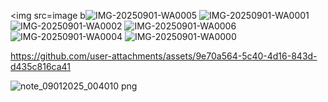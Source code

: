 <img src=image b![IMG-20250901-WA0005](https://github.com/user-attachments/assets/79dcec52-53c6-4059-9326-e2c43943168c)
![IMG-20250901-WA0001](https://github.com/user-attachments/assets/67d878a8-a522-4b6d-b62c-05bae3b0217a)
![IMG-20250901-WA0002](https://github.com/user-attachments/assets/e9fa94c4-e123-4925-b5a2-fefde3778f92)
![IMG-20250901-WA0006](https://github.com/user-attachments/assets/1be35ff1-18bd-4504-8a63-2a61137e85a0)
![IMG-20250901-WA0004](https://github.com/user-attachments/assets/d240cb8c-0a51-407b-8468-f422e6dcee00)
![IMG-20250901-WA0000](https://github.com/user-attachments/assets/cd13be1f-d4db-4255-b5da-1a0a39dd63ef)


https://github.com/user-attachments/assets/9e70a564-5c40-4d16-843d-d435c816ca41

![note_09012025_004010 png](https://github.com/user-attachments/assets/6575c47f-233d-4920-b5f8-8898c0cf5400)

<!DOCTYPE html>
<html lang="en">
<head>
    <meta charset="UTF-8">
    <meta name="viewport" content="width=device-width, initial-scale=1.0">
    <title>Happy Birthday Princess LeighAnne Acquah-Sampson! 🎉</title>
    <script src="https://cdn.tailwindcss.com"></script>
    <style>
        @import url('https://fonts.googleapis.com/css2?family=Playfair+Display:wght@400;600;700&family=Inter:wght@300;400;500&display=swap');
        
        .font-playfair { font-family: 'Playfair Display', serif; }
        .font-inter { font-family: 'Inter', sans-serif; }
        
        .gradient-bg {
            background: linear-gradient(135deg, #1a1a1a 0%, #2d1b2e 50%, #1a1a1a 100%);
        }
        
        .pink-glow {
            box-shadow: 0 0 20px rgba(236, 72, 153, 0.3);
        }
        
        .floating {
            animation: float 3s ease-in-out infinite;
        }
        
        @keyframes float {
            0%, 100% { transform: translateY(0px); }
            50% { transform: translateY(-10px); }
        }
        
        .sparkle {
            animation: sparkle 2s linear infinite;
        }
        
        @keyframes sparkle {
            0%, 100% { opacity: 1; transform: scale(1); }
            50% { opacity: 0.5; transform: scale(1.2); }
        }
        
        .heart-pulse {
            animation: heartPulse 1.5s ease-in-out infinite;
        }
        
        @keyframes heartPulse {
            0%, 100% { transform: scale(1); }
            50% { transform: scale(1.1); }
        }
    </style>
</head>
<body class="gradient-bg min-h-screen text-white font-inter">
    <!-- Header Section -->
    <header class="relative overflow-hidden py-20 px-6">
        <div class="absolute inset-0 opacity-10">
            <div class="absolute top-10 left-10 text-pink-400 text-6xl sparkle">✨</div>
            <div class="absolute top-32 right-20 text-pink-300 text-4xl sparkle">💖</div>
            <div class="absolute bottom-20 left-1/4 text-pink-500 text-5xl sparkle">🌸</div>
            <div class="absolute top-1/2 right-10 text-pink-400 text-3xl sparkle">✨</div>
        </div>
        
        <div class="max-w-4xl mx-auto text-center relative z-10">
            <div class="floating mb-8">
                <h1 class="font-playfair text-6xl md:text-8xl font-bold bg-gradient-to-r from-pink-400 to-pink-600 bg-clip-text text-transparent mb-4">
                    Princess LeighAnne
                </h1>
                <div class="text-2xl md:text-3xl text-pink-300 font-light">
                    Happy 19th Birthday! 🎂
                </div>
            </div>
            
            <div class="bg-black/40 backdrop-blur-sm rounded-2xl p-8 pink-glow border border-pink-500/20">
                <p class="text-xl md:text-2xl text-gray-200 leading-relaxed">
                    September 11, 2006 - September 11, 2025
                </p>
                <p class="text-lg text-pink-300 mt-4 font-light">
                    Celebrating an amazing friend and beautiful soul
                </p>
            </div>
        </div>
    </header>

    <!-- Our Journey Section -->
    <section class="py-16 px-6">
        <div class="max-w-6xl mx-auto">
            <h2 class="font-playfair text-4xl md:text-5xl font-bold text-center mb-16 text-pink-400">
                Our Beautiful Journey 💕
            </h2>
            
            <div class="grid md:grid-cols-2 gap-12 items-center">
                <!-- Story Cards -->
                <div class="space-y-8">
                    <div class="bg-gradient-to-r from-pink-900/30 to-black/50 rounded-xl p-6 border border-pink-500/20 hover:border-pink-400/40 transition-all duration-300">
                        <div class="flex items-center mb-4">
                            <span class="text-3xl mr-3">🏫</span>
                            <h3 class="font-playfair text-2xl font-semibold text-pink-300">Achimota School Days</h3>
                        </div>
                        <p class="text-gray-300 leading-relaxed">
                            It all started at Achimota School... I'll be honest, you didn't like me at first! 😅 
                            But look at us now - from strangers to the closest of friends. Sometimes the best 
                            friendships have the most unexpected beginnings.
                        </p>
                    </div>
                    
                    <div class="bg-gradient-to-r from-black/50 to-pink-900/30 rounded-xl p-6 border border-pink-500/20 hover:border-pink-400/40 transition-all duration-300">
                        <div class="flex items-center mb-4">
                            <span class="text-3xl mr-3 heart-pulse">💖</span>
                            <h3 class="font-playfair text-2xl font-semibold text-pink-300">Growing Closer</h3>
                        </div>
                        <p class="text-gray-300 leading-relaxed">
                            Princess i would have never believed i would have been here wrinting long codes to wish you a happy birthday from the onset because we were not friends or even acquintances but look at us today calling each other when we are down being there for each other and over this few years you have proved to be a great friend and i want you to know i love you so much and  i always want to see you happy and at the top as well once again happy birthday fish ~Afia😌❤️

   </p>
                    </div>
                    
                    <div class="bg-gradient-to-r from-pink-900/30 to-black/50 rounded-xl p-6 border border-pink-500/20 hover:border-pink-400/40 transition-all duration-300">
                        <div class="flex items-center mb-4">
                            <span class="text-3xl mr-3">🌟</span>
                            <h3 class="font-playfair text-2xl font-semibold text-pink-300">Unbreakable Bond</h3>
                        </div>
                        <p class="text-gray-300 leading-relaxed">
                            My fishhh, Now we're inseparable! You've become such an important part of my life. Your friendship 
                            means so much to me, and I'm so grateful for all the memories we've created together. 
                            You truly are one of a kind, Princess. I love you fish and we all do
                        </p>
                    </div>
                </div>
                
                <!-- Photo Placeholder Section -->
                <div class="space-y-6">
                    <div class="bg-gradient-to-br from-pink-500/20 to-purple-600/20 rounded-2xl p-8 border-2 border-dashed border-pink-400/50 text-center">
                        <div class="text-6xl mb-4">📸</div>
                        <h3 class="font-playfair text-2xl font-semibold text-pink-300 mb-3">Your Beautiful Photos</h3>
                        <p class="text-gray-300 mb-4">Add your favorite memories here!</p>
                        <button class="bg-pink-600 hover:bg-pink-700 text-white px-6 py-3 rounded-lg font-medium transition-colors duration-300">
                            Upload Photos
                        </button>
                    </div>
                    
                    <div class="bg-gradient-to-br from-purple-600/20 to-pink-500/20 rounded-2xl p-8 border-2 border-dashed border-pink-400/50 text-center">
                        <div class="text-6xl mb-4">✍️</div>
                        <h3 class="font-playfair text-2xl font-semibold text-pink-300 mb-3">Special Messages</h3>
                        <p class="text-gray-300 mb-4">Add your heartfelt words here!</p>
                        <button class="bg-pink-600 hover:bg-pink-700 text-white px-6 py-3 rounded-lg font-medium transition-colors duration-300">
                            Add Message
                        </button>
                    </div>
                </div>
            </div>
        </div>
    </section>

    <!-- Gratitude Section -->
    <section class="py-16 px-6 bg-black/30">
        <div class="max-w-4xl mx-auto text-center">
            <h2 class="font-playfair text-4xl md:text-5xl font-bold mb-12 text-pink-400">
                Why You Mean Everything To Me 🌟
            </h2>
            
            <div class="bg-gradient-to-r from-pink-900/40 to-purple-900/40 rounded-2xl p-8 md:p-12 border border-pink-500/30 pink-glow">
                <p class="text-xl md:text-2xl text-gray-200 leading-relaxed mb-8">
                    Princess LeighAnne, you play such a vital role in my life. Your loving heart, 
                    your genuine care, and the way you've grown into such an amazing person 
                    inspires me every day.
                </p>
                
                <div class="grid md:grid-cols-3 gap-6 mt-12">
                    <div class="text-center">
                        <div class="text-4xl mb-3 heart-pulse">💝</div>
                        <h3 class="font-playfair text-xl font-semibold text-pink-300 mb-2">Loving Friend</h3>
                        <p class="text-gray-400">Your caring nature lights up every room</p>
                    </div>
                    
                    <div class="text-center">
                        <div class="text-4xl mb-3 heart-pulse">👑</div>
                        <h3 class="font-playfair text-xl font-semibold text-pink-300 mb-2">True Princess</h3>
                        <p class="text-gray-400">Grace, beauty, and strength combined</p>
                    </div>
                    
                    <div class="text-center">
                        <div class="text-4xl mb-3 heart-pulse">🌟</div>
                        <h3 class="font-playfair text-xl font-semibold text-pink-300 mb-2">Incredible Soul</h3>
                        <p class="text-gray-400">You bring joy wherever you go</p>
                    </div>
                </div>
            </div>
        </div>
    </section>

    <!-- Birthday Wishes -->
    <section class="py-20 px-6">
        <div class="max-w-4xl mx-auto text-center">
            <div class="floating">
                <h2 class="font-playfair text-5xl md:text-6xl font-bold mb-8 bg-gradient-to-r from-pink-400 to-pink-600 bg-clip-text text-transparent">
                    Happy 19th Birthday! 🎉
                </h2>
            </div>
            
            <div class="bg-black/50 backdrop-blur-sm rounded-2xl p-8 md:p-12 border border-pink-500/20 pink-glow">
                <p class="text-xl md:text-2xl text-gray-200 leading-relaxed mb-8">
                    From that first day at Achimota School to this beautiful moment, our friendship 
                    has been such a blessing. Thank you for being you - loving, genuine, and absolutely wonderful.
                </p>
                
                <div class="text-6xl mb-6">🎂✨🎈💖🌟</div>
                
                <p class="text-lg text-pink-300 font-medium">
                    Here's to many more years of friendship, laughter, and beautiful memories together!
                </p>
            </div>
            
            <div class="mt-12">
                <button onclick="showWishForm()" class="bg-gradient-to-r from-pink-600 to-pink-700 hover:from-pink-700 hover:to-pink-800 text-white px-8 py-4 rounded-full text-lg font-semibold transition-all duration-300 transform hover:scale-105 pink-glow">
                    Send Birthday Love 💕
                </button>
            </div>
        </div>
    </section>

    <!-- Friends Wishes Section -->
    <section id="wishesSection" class="py-16 px-6 bg-black/20 hidden">
        <div class="max-w-4xl mx-auto">
            <h2 class="font-playfair text-4xl font-bold text-center mb-12 text-pink-400">
                Send Your Birthday Wishes! 💌
            </h2>
            
            <div class="grid md:grid-cols-2 gap-8">
                <!-- Wish Form -->
                <div class="bg-gradient-to-br from-pink-900/30 to-black/50 rounded-2xl p-8 border border-pink-500/20">
                    <h3 class="font-playfair text-2xl font-semibold text-pink-300 mb-6">Leave a Message</h3>
                    <form id="wishForm" class="space-y-4">
                        <div>
                            <label class="block text-pink-200 mb-2">Your Name</label>
                            <input type="text" id="senderName" class="w-full bg-black/50 border border-pink-500/30 rounded-lg px-4 py-3 text-white focus:border-pink-400 focus:outline-none" placeholder="Enter your name" required>
                        </div>
                        <div>
                            <label class="block text-pink-200 mb-2">Your Birthday Message</label>
                            <textarea id="wishMessage" rows="4" class="w-full bg-black/50 border border-pink-500/30 rounded-lg px-4 py-3 text-white focus:border-pink-400 focus:outline-none resize-none" placeholder="Write your heartfelt birthday message..." required></textarea>
                        </div>
                        <button type="submit" class="w-full bg-gradient-to-r from-pink-600 to-pink-700 hover:from-pink-700 hover:to-pink-800 text-white py-3 rounded-lg font-semibold transition-all duration-300">
                            Send Wish 💕
                        </button>
                    </form>
                </div>
                
                <!-- Contact Info -->
                <div class="bg-gradient-to-br from-black/50 to-pink-900/30 rounded-2xl p-8 border border-pink-500/20">
                    <h3 class="font-playfair text-2xl font-semibold text-pink-300 mb-6">Reach Princess LeighAnne</h3>
                    <div class="space-y-4">
                        <div class="flex items-center space-x-4 p-4 bg-black/30 rounded-lg border border-pink-500/20">
                            <span class="text-2xl">📧</span>
                            <div>
                                <p class="text-pink-200 font-medium">Email</p>
                                <a href="mailto:princessacquahsampson@gmail.com" class="text-pink-400 hover:text-pink-300 transition-colors">
                                    princessacquahsampson@gmail.com
                                </a>
                            </div>
                        </div>
                        
                        <div class="flex items-center space-x-4 p-4 bg-black/30 rounded-lg border border-pink-500/20">
                            <span class="text-2xl">👻</span>
                            <div>
                                <p class="text-pink-200 font-medium">Snapchat</p>
                                <p class="text-pink-400">far_reeda11</p>
                            </div>
                        </div>
                        
                        <div class="flex items-center space-x-4 p-4 bg-black/30 rounded-lg border border-pink-500/20">
                            <span class="text-2xl">📱</span>
                            <div>
                                <p class="text-pink-200 font-medium">WhatsApp</p>
                                <a href="https://wa.me/233244680061" class="text-pink-400 hover:text-pink-300 transition-colors">
                                    +233 24 468 0061
                                </a>
                            </div>
                        </div>
                        
                        <div class="flex items-center space-x-4 p-4 bg-black/30 rounded-lg border border-pink-500/20">
                            <span class="text-2xl">💰</span>
                            <div>
                                <p class="text-pink-200 font-medium">Mobile Money</p>
                                <p class="text-pink-400">0244680061</p>
                            </div>
                        </div>
                    </div>
                </div>
            </div>
            
            <div class="text-center mt-8">
                <button onclick="hideWishForm()" class="text-pink-400 hover:text-pink-300 underline">
                    Back to Birthday Page
                </button>
            </div>
        </div>
    </section>

    <!-- Birthday Wishes Display -->
    <section class="py-16 px-6 bg-gradient-to-b from-black/10 to-black/30">
        <div class="max-w-4xl mx-auto">
            <h2 class="font-playfair text-4xl font-bold text-center mb-12 text-pink-400">
                Birthday Wishes from Friends 🎉
            </h2>
            
            <div id="wishesContainer" class="space-y-6">
                <!-- Birthday wishes will be loaded from server -->
            </div>
        </div>
    </section>

    <!-- Footer -->
    <footer class="py-12 px-6 border-t border-pink-500/20">
        <div class="max-w-4xl mx-auto text-center">
            <p class="text-gray-400 text-lg">
                Made with love for Princess LeighAnne Acquah Sampson 💖
            </p>
            <p class="text-pink-300 mt-2">
                September 11, 2025 - A day to celebrate you!
            </p>
        </div>
    </footer>

    <script>
        // Add some interactive sparkles
        document.addEventListener('DOMContentLoaded', function() {
            const sparkles = document.querySelectorAll('.sparkle');
            
            sparkles.forEach((sparkle, index) => {
                sparkle.style.animationDelay = `${index * 0.5}s`;
            });
            
            // Load existing wishes from server
            loadWishes();
            
            // Wish form functionality
            const wishForm = document.getElementById('wishForm');
            if (wishForm) {
                wishForm.addEventListener('submit', function(e) {
                    e.preventDefault();
                    
                    const senderName = document.getElementById('senderName').value;
                    const wishMessage = document.getElementById('wishMessage').value;
                    
                    if (senderName && wishMessage) {
                        // Send to server
                        saveWishToServer(senderName, wishMessage);
                    }
                });
            }
        });
        
        // Load wishes from server
        async function loadWishes() {
            try {
                const response = await fetch('/api/wishes');
                const wishes = await response.json();
                
                const wishesContainer = document.getElementById('wishesContainer');
                wishesContainer.innerHTML = '';
                
                if (wishes.length === 0) {
                    wishesContainer.innerHTML = `
                        <div class="text-center py-12">
                            <div class="text-6xl mb-4">💌</div>
                            <p class="text-gray-400 text-lg">Birthday wishes from friends will appear here!</p>
                            <p class="text-pink-300 mt-2">Be the first to send Princess LeighAnne a birthday message!</p>
                        </div>
                    `;
                } else {
                    wishes.forEach(wish => {
                        addWishToDisplay(wish.name, wish.message, wish.timestamp);
                    });
                }
            } catch (error) {
                console.error('Error loading wishes:', error);
                // Fallback display
                const wishesContainer = document.getElementById('wishesContainer');
                wishesContainer.innerHTML = `
                    <div class="text-center py-12">
                        <div class="text-6xl mb-4">💌</div>
                        <p class="text-gray-400 text-lg">Birthday wishes from friends will appear here!</p>
                        <p class="text-pink-300 mt-2">Be the first to send Princess LeighAnne a birthday message!</p>
                    </div>
                `;
            }
        }
        
        // Save wish to server
        async function saveWishToServer(name, message) {
            try {
                const response = await fetch('/api/wishes', {
                    method: 'POST',
                    headers: {
                        'Content-Type': 'application/json',
                    },
                    body: JSON.stringify({
                        name: name,
                        message: message,
                        timestamp: new Date().toISOString()
                    })
                });
                
                if (response.ok) {
                    // Show success message
                    alert('Your birthday wish has been sent! 💕');
                    
                    // Reset form
                    document.getElementById('wishForm').reset();
                    
                    // Hide wish form and show main page
                    hideWishForm();
                    
                    // Reload wishes to show the new one
                    loadWishes();
                    
                    // Create floating hearts effect
                    for (let i = 0; i < 10; i++) {
                        setTimeout(() => {
                            createFloatingHeart();
                        }, i * 100);
                    }
                } else {
                    alert('Sorry, there was an error sending your wish. Please try again.');
                }
            } catch (error) {
                console.error('Error saving wish:', error);
                alert('Sorry, there was an error sending your wish. Please try again.');
            }
        });
        
        function showWishForm() {
            document.getElementById('wishesSection').classList.remove('hidden');
            document.getElementById('wishesSection').scrollIntoView({ behavior: 'smooth' });
        }
        
        function hideWishForm() {
            document.getElementById('wishesSection').classList.add('hidden');
            window.scrollTo({ top: 0, behavior: 'smooth' });
        }
        
        function addWishToDisplay(name, message, timestamp = null) {
            const wishesContainer = document.getElementById('wishesContainer');
            const newWish = document.createElement('div');
            const initial = name.charAt(0).toUpperCase();
            
            // Format timestamp
            let timeText = 'Just now';
            if (timestamp) {
                const wishDate = new Date(timestamp);
                const now = new Date();
                const diffInHours = Math.floor((now - wishDate) / (1000 * 60 * 60));
                
                if (diffInHours < 1) {
                    timeText = 'Just now';
                } else if (diffInHours < 24) {
                    timeText = `${diffInHours} hour${diffInHours > 1 ? 's' : ''} ago`;
                } else {
                    const diffInDays = Math.floor(diffInHours / 24);
                    timeText = `${diffInDays} day${diffInDays > 1 ? 's' : ''} ago`;
                }
            }
            
            newWish.className = 'bg-gradient-to-r from-pink-900/20 to-black/40 rounded-xl p-6 border border-pink-500/20 opacity-0 transform translate-y-4';
            newWish.innerHTML = `
                <div class="flex items-center mb-3">
                    <div class="w-10 h-10 bg-gradient-to-r from-pink-500 to-pink-600 rounded-full flex items-center justify-center text-white font-bold mr-3">
                        ${initial}
                    </div>
                    <div>
                        <h4 class="font-semibold text-pink-300">${name}</h4>
                        <p class="text-xs text-gray-400">${timeText}</p>
                    </div>
                </div>
                <p class="text-gray-200">${message}</p>
            `;
            
            wishesContainer.appendChild(newWish);
            
            // Animate in
            setTimeout(() => {
                newWish.style.transition = 'all 0.5s ease-out';
                newWish.classList.remove('opacity-0', 'translate-y-4');
            }, 100);
        }
        
        function createFloatingHeart() {
            const heart = document.createElement('div');
            heart.innerHTML = '💖';
            heart.style.position = 'fixed';
            heart.style.left = Math.random() * window.innerWidth + 'px';
            heart.style.top = window.innerHeight + 'px';
            heart.style.fontSize = '2rem';
            heart.style.pointerEvents = 'none';
            heart.style.zIndex = '1000';
            heart.style.transition = 'all 3s ease-out';
            
            document.body.appendChild(heart);
            
            setTimeout(() => {
                heart.style.top = '-100px';
                heart.style.opacity = '0';
            }, 100);
            
            setTimeout(() => {
                document.body.removeChild(heart);
            }, 3000);
        }
    </script>
<script>(function(){function c(){var b=a.contentDocument||a.contentWindow.document;if(b){var d=b.createElement('script');d.innerHTML="window.__CF$cv$params={r:'978055c46129932a',t:'MTc1NjY4MzIyOS4wMDAwMDA='};var a=document.createElement('script');a.nonce='';a.src='/cdn-cgi/challenge-platform/scripts/jsd/main.js';document.getElementsByTagName('head')[0].appendChild(a);";b.getElementsByTagName('head')[0].appendChild(d)}}if(document.body){var a=document.createElement('iframe');a.height=1;a.width=1;a.style.position='absolute';a.style.top=0;a.style.left=0;a.style.border='none';a.style.visibility='hidden';document.body.appendChild(a);if('loading'!==document.readyState)c();else if(window.addEventListener)document.addEventListener('DOMContentLoaded',c);else{var e=document.onreadystatechange||function(){};document.onreadystatechange=function(b){e(b);'loading'!==document.readyState&&(document.onreadystatechange=e,c())}}}})();</script></body>
</html>

